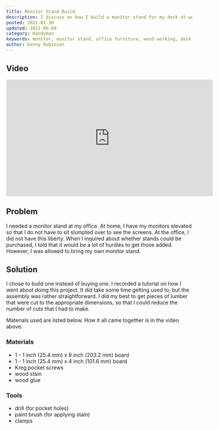```yaml
---
title: Monitor Stand Build
description: I discuss on how I build a monitor stand for my desk at work
posted: 2021-01-30
updated: 2021-06-04
category: Handyman
keywords: monitor, monitor stand, office furniture, wood working, desk furniture, wood stand, monitor riser, elevate monitor, computer furniture
author: Kenny Robinson
---
```


## Video

<iframe width="560" height="315" src="https://www.youtube.com/embed/At-hUcNxnZU" title="YouTube video player" frameborder="0" allow="accelerometer; autoplay; clipboard-write; encrypted-media; gyroscope; picture-in-picture" allowfullscreen></iframe>

## Problem

I needed a monitor stand at my office. At home, I have my monitors elevated so that I do not
have to sit slumpted over to see the screens. At the office, I did not have this liberty.
When I inquired about whether stands could be purchased, I told that it would be a lot
of hurdles to get those added. However, I was allowed to bring my own monitor stand.

## Solution

I chose to build one instead of buying one. I recorded a tutorial on how I went about doing this project. 
It did take some time getting used to, but the assembly was rather straightforward. I did my best to get
pieces of lumber that were cut to the appropriate dimensions, so that I could reduce the number of cuts
that I had to make.

Materials used are listed below. How it all came together is in the video above.

### Materials

* 1 - 1 inch (25.4 mm) x 8 inch (203.2 mm) board
* 1 - 1 inch (25.4 mm) x 4 inch (101.6 mm) board
* Kreg pocket screws
* wood stain
* wood glue

### Tools

* drill (for pocket holes)
* paint brush (for applying stain)
* clamps
